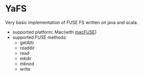 # YaFS

Very basic implementation of FUSE FS written on java and scala. 
- supported platform: Mac(with [macFUSE](https://osxfuse.github.io))
- supported FUSE methods:
  - getAttr
  - readdir
  - read
  - mkdir
  - mknod
  - write
